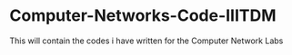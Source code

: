 # Computer-Networks-Code-IIITDM
This will contain the codes i have written for the Computer Network Labs
